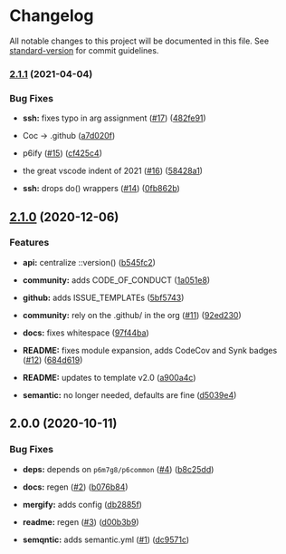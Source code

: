 # Changelog

All notable changes to this project will be documented in this file. See [standard-version](https://github.com/conventional-changelog/standard-version) for commit guidelines.

### [2.1.1](https://github.com/p6m7g8/p6macosx/compare/v2.1.0...v2.1.1) (2021-04-04)


### Bug Fixes

* **ssh:** fixes typo in arg assignment ([#17](https://github.com/p6m7g8/p6macosx/issues/17)) ([482fe91](https://github.com/p6m7g8/p6macosx/commit/482fe91edea8b99ab6dacb51813a1f5d0e7af2ec))


* Coc -> .github ([a7d020f](https://github.com/p6m7g8/p6macosx/commit/a7d020f5feef4a63386c5e319c0635b5f1a9ac2e))
* p6ify ([#15](https://github.com/p6m7g8/p6macosx/issues/15)) ([cf425c4](https://github.com/p6m7g8/p6macosx/commit/cf425c4d58b3a884076290ef6a6128b8a96bb1bc))
* the great vscode indent of 2021 ([#16](https://github.com/p6m7g8/p6macosx/issues/16)) ([58428a1](https://github.com/p6m7g8/p6macosx/commit/58428a17d6b2f79aab178ce8d8897b8894bad42e))
* **ssh:** drops do() wrappers ([#14](https://github.com/p6m7g8/p6macosx/issues/14)) ([0fb862b](https://github.com/p6m7g8/p6macosx/commit/0fb862b6f9b138aa0d30a54becff70eb39a916ac))

## [2.1.0](https://github.com/p6m7g8/p6macosx/compare/v2.0.0...v2.1.0) (2020-12-06)


### Features

* **api:** centralize ::version() ([b545fc2](https://github.com/p6m7g8/p6macosx/commit/b545fc22df3138c7feebdd8fdb2e29dd9a847d04))
* **community:** adds CODE_OF_CONDUCT ([1a051e8](https://github.com/p6m7g8/p6macosx/commit/1a051e880648440727c7df96be3b4e803b084dff))
* **github:** adds ISSUE_TEMPLATEs ([5bf5743](https://github.com/p6m7g8/p6macosx/commit/5bf57434931f7e062462703dfac549fb045f0b26))


* **community:** rely on the .github/ in the org ([#11](https://github.com/p6m7g8/p6macosx/issues/11)) ([92ed230](https://github.com/p6m7g8/p6macosx/commit/92ed230845dec1b00b9c7ca20b1cbf02e4c3a313))
* **docs:** fixes whitespace ([97f44ba](https://github.com/p6m7g8/p6macosx/commit/97f44ba0ffe277ec25638fb4718d9fe419c8b325))
* **README:** fixes module expansion, adds CodeCov and Synk badges ([#12](https://github.com/p6m7g8/p6macosx/issues/12)) ([684d619](https://github.com/p6m7g8/p6macosx/commit/684d61995503c1157a11fe400fe5fb8fa5f68b49))
* **README:** updates to template v2.0 ([a900a4c](https://github.com/p6m7g8/p6macosx/commit/a900a4c22cacd1820e86d53ce2b58b53b57c79b4))
* **semantic:** no longer needed, defaults are fine ([d5039e4](https://github.com/p6m7g8/p6macosx/commit/d5039e4fb4497b80cea4b2a351bd89223fb36644))

## 2.0.0 (2020-10-11)


### Bug Fixes

* **deps:** depends on `p6m7g8/p6common` ([#4](https://github.com/p6m7g8/p6macosx/issues/4)) ([b8c25dd](https://github.com/p6m7g8/p6macosx/commit/b8c25ddeb1cd4a839f786918f86d2eaa81c9a263))


* **docs:** regen ([#2](https://github.com/p6m7g8/p6macosx/issues/2)) ([b076b84](https://github.com/p6m7g8/p6macosx/commit/b076b84075afdd4954fcbd18188264079d96484c))
* **mergify:** adds config ([db2885f](https://github.com/p6m7g8/p6macosx/commit/db2885f9af00c41535f0e9b075c6a2ecd2c76a16))
* **readme:** regen ([#3](https://github.com/p6m7g8/p6macosx/issues/3)) ([d00b3b9](https://github.com/p6m7g8/p6macosx/commit/d00b3b9cf54154a16cc9608d5f33fa7190078903))
* **semqntic:** adds semantic.yml ([#1](https://github.com/p6m7g8/p6macosx/issues/1)) ([dc9571c](https://github.com/p6m7g8/p6macosx/commit/dc9571c51086dca926d8ce720180104eba506dfb))
